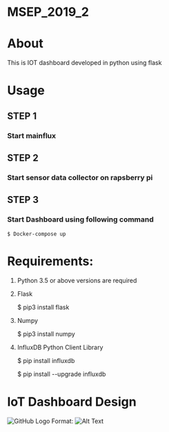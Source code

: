 # MSEP_2019_2
# About 

This is IOT dashboard developed in python using flask 


# Usage 

## STEP 1

  ### Start mainflux

## STEP 2

  ### Start sensor data collector on rapsberry pi

## STEP 3

  ### Start Dashboard using following command
  
    $ Docker-compose up 
# Requirements:

1.	Python 3.5 or above versions are required 

2. Flask

   $ pip3 install flask


3. Numpy

   $ pip3 install numpy


4. InfluxDB Python Client Library

    $ pip install influxdb
    
    $ pip install --upgrade influxdb


# IoT Dashboard Design 

![GitHub Logo](MSEP_2019_2/iot-dashboard/img1.png)
Format: ![Alt Text](url)
